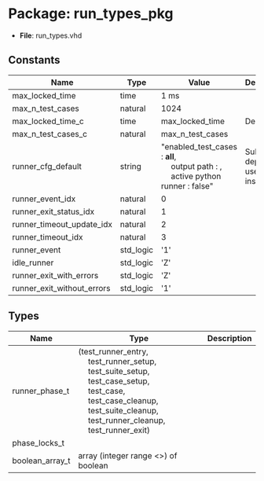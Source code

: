 # Package: run_types_pkg

- **File**: run_types.vhd
## Constants

| Name                       | Type      | Value                                                                                                                                                 | Description                              |
| -------------------------- | --------- | ----------------------------------------------------------------------------------------------------------------------------------------------------- | ---------------------------------------- |
| max_locked_time            | time      |  1 ms                                                                                                                                                 |                                          |
| max_n_test_cases           | natural   |  1024                                                                                                                                                 |                                          |
| max_locked_time_c          | time      |  max_locked_time                                                                                                                                      |  Deprecated                              |
| max_n_test_cases_c         | natural   |  max_n_test_cases                                                                                                                                     |                                          |
| runner_cfg_default         | string    |  "enabled_test_cases : __all__,<br><span style="padding-left:20px"> output path : ,<br><span style="padding-left:20px"> active python runner : false" |  Subtype deprecated, use string instead  |
| runner_event_idx           | natural   |  0                                                                                                                                                    |                                          |
| runner_exit_status_idx     | natural   |  1                                                                                                                                                    |                                          |
| runner_timeout_update_idx  | natural   |  2                                                                                                                                                    |                                          |
| runner_timeout_idx         | natural   |  3                                                                                                                                                    |                                          |
| runner_event               | std_logic |  '1'                                                                                                                                                  |                                          |
| idle_runner                | std_logic |  'Z'                                                                                                                                                  |                                          |
| runner_exit_with_errors    | std_logic |  'Z'                                                                                                                                                  |                                          |
| runner_exit_without_errors | std_logic |  '1'                                                                                                                                                  |                                          |
## Types

| Name            | Type                                                                                                                                                                                                                                                                                                                                                                                                                                                                | Description |
| --------------- | ------------------------------------------------------------------------------------------------------------------------------------------------------------------------------------------------------------------------------------------------------------------------------------------------------------------------------------------------------------------------------------------------------------------------------------------------------------------- | ----------- |
| runner_phase_t  | (test_runner_entry,<br><span style="padding-left:20px"> test_runner_setup,<br><span style="padding-left:20px"> test_suite_setup,<br><span style="padding-left:20px"> test_case_setup,<br><span style="padding-left:20px"> test_case,<br><span style="padding-left:20px"> test_case_cleanup,<br><span style="padding-left:20px"> test_suite_cleanup,<br><span style="padding-left:20px"> test_runner_cleanup,<br><span style="padding-left:20px"> test_runner_exit)  |             |
| phase_locks_t   |                                                                                                                                                                                                                                                                                                                                                                                                                                                                     |             |
| boolean_array_t | array (integer range <>) of boolean                                                                                                                                                                                                                                                                                                                                                                                                                                 |             |
